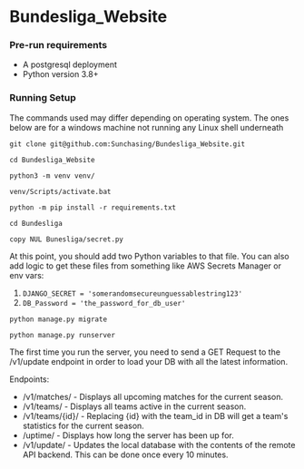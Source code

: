 # Bundesliga_Website

### Pre-run requirements

 - A postgresql deployment
 - Python version 3.8+


### Running Setup

The commands used may differ depending on operating system. The ones below
are for a windows machine not running any Linux shell underneath

```
git clone git@github.com:Sunchasing/Bundesliga_Website.git

cd Bundesliga_Website

python3 -m venv venv/

venv/Scripts/activate.bat

python -m pip install -r requirements.txt

cd Bundesliga

copy NUL Bunesliga/secret.py

```

At this point, you should add two Python variables to that file. You can also add logic to get these files from
something like AWS Secrets Manager or env vars:

1. `DJANGO_SECRET = 'somerandomsecureunguessablestring123'`
2. `DB_Password = 'the_password_for_db_user'`


```
python manage.py migrate

python manage.py runserver
```

The first time you run the server, you need to send a GET Request to the /v1/update endpoint
in order to load your DB with all the latest information.


Endpoints:
 - /v1/matches/ - Displays all upcoming matches for the current season.
 - /v1/teams/ - Displays all teams active in the current season.
 - /v1/teams/{id}/ - Replacing {id} with the team_id in DB will get a team's statistics for the current season.
 - /uptime/ - Displays how long the server has been up for.
 - /v1/update/ - Updates the local database with the contents of the remote API backend. This can be done once every 10 minutes.
